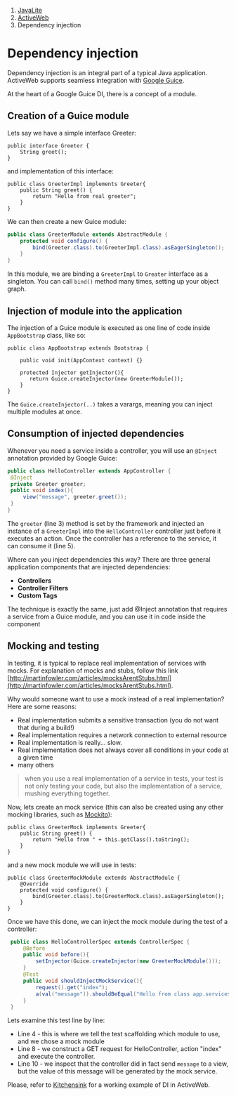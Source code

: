 <ol class=breadcrumb>
   <li><a href=/>JavaLite</a></li>
   <li><a href=/activeweb>ActiveWeb</a></li>
   <li class=active>Dependency injection</li>
</ol>
<div class=page-header>
   <h1>Dependency injection <small></small></h1>
</div>



Dependency injection is an integral part of a typical Java application. ActiveWeb supports seamless integration
with [Google Guice](http://code.google.com/p/google-guice/).

At the heart of a Google Guice DI, there is a concept of a module.

## Creation of a Guice module

Lets say we have a simple interface Greeter:

~~~~ {.java}
public interface Greeter {
    String greet();
}
~~~~

and implementation of this interface:

~~~~ {.java}
public class GreeterImpl implements Greeter{    
    public String greet() {
        return "Hello from real greeter";        
    }
}
~~~~

We can then create a new Guice module:

```java
public class GreeterModule extends AbstractModule {
    protected void configure() {
        bind(Greeter.class).to(GreeterImpl.class).asEagerSingleton();
    }
}
```

In this module, we are binding a `GreeterImpl` to `Greater` interface as a singleton.
You can call `bind()` method many times, setting up your object graph.

## Injection of module into the application

The injection of a Guice module is executed as one line of code inside `AppBootstrap` class, like so:

~~~~ {.java}
public class AppBootstrap extends Bootstrap {

    public void init(AppContext context) {}

    protected Injector getInjector(){
       return Guice.createInjector(new GreeterModule());
    }
}
~~~~

The `Guice.createInjector(..)` takes a varargs, meaning you can inject multiple modules at once.

## Consumption of injected dependencies

Whenever you need a service inside a controller, you will use an `@Inject` annotation provided by Google Guice:

~~~~ {.java  }
public class HelloController extends AppController {
 @Inject
 private Greeter greeter;
 public void index(){
     view("message", greeter.greet());
 }
}
~~~~

The `greeter` (line 3) method is set by the framework and injected an instance of a `GreeterImpl` into the `HelloController`
controller just before it executes an action. Once the controller has a reference to the service, it can consume it (line 5).

Where can you inject dependencies this way? There are three general application components that are injected dependencies:

-   **Controllers**
-   **Controller Filters**
-   **Custom Tags**

The technique is exactly the same, just add @Inject annotation that requires a service from a Guice module, and you can use it in code inside the component

## Mocking and testing

In testing, it is typical to replace real implementation of services with mocks. For explanation of mocks and stubs,
follow this link [http://martinfowler.com/articles/mocksArentStubs.html](http://martinfowler.com/articles/mocksArentStubs.html).

Why would someone want to use a mock instead of a real implementation? Here are some reasons:

-   Real implementation submits a sensitive transaction (you do not want that during a build!)
-   Real implementation requires a network connection to external resource
-   Real implementation is really... slow.
-   Real implementation does not always cover all conditions in your code at a given time
-   many others

> when you use a real implementation of a service in tests, your test is not only testing your code, but also the
> implementation of a service, mushing everything together.

Now, lets create an mock service (this can also be created using any other mocking libraries, such as [Mockito](https://code.google.com/p/mockito/)):

~~~~ {.java}
public class GreeterMock implements Greeter{
    public String greet() {
        return "Hello from " + this.getClass().toString();  
    }
}
~~~~

and a new mock module we will use in tests:

~~~~ {.java}
public class GreeterMockModule extends AbstractModule {
    @Override
    protected void configure() {
        bind(Greeter.class).to(GreeterMock.class).asEagerSingleton();
    }
}
~~~~

Once we have this done, we can inject the mock module during the test of a controller:

~~~~ {.java  }
 public class HelloControllerSpec extends ControllerSpec {
     @Before
     public void before(){
         setInjector(Guice.createInjector(new GreeterMockModule()));
     }
     @Test
     public void shouldInjectMockService(){
         request().get("index");
         a(val("message")).shouldBeEqual("Hello from class app.services.GreeterMock");
     }
 }
~~~~

Lets examine this test line by line:

-   Line 4 - this is where we tell the test scaffolding which module to use, and we chose a mock module
-   Line 8 - we construct a GET request for HelloController, action "index" and execute the controller.
-   Line 10 - we inspect that the controller did in fact send `message` to a view, but the value of this message
will be generated by the mock service.

Please, refer to [Kitchensink](https://github.com/javalite/kitchensink) for a working example of DI in ActiveWeb.


